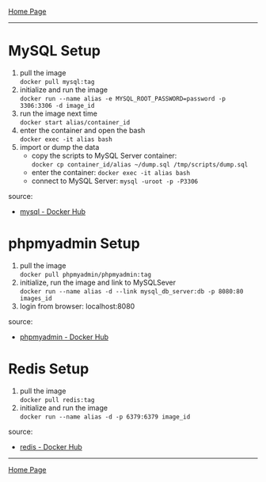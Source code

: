 [Home Page](https://longchengong.github.io)

---
# MySQL Setup
1. pull the image  
    `docker pull mysql:tag`
2. initialize and run the image  
    `docker run --name alias -e MYSQL_ROOT_PASSWORD=password -p 3306:3306 -d image_id`
3. run the image next time  
    `docker start alias/container_id`
4. enter the container and open the bash  
    `docker exec -it alias bash`
5. import or dump the data  
    * copy the scripts to MySQL Server container:  
      `docker cp container_id/alias ~/dump.sql /tmp/scripts/dump.sql`
    * enter the container: `docker exec -it alias bash`
    * connect to MySQL Server: `mysql -uroot -p -P3306`
    
source:  
- [mysql - Docker Hub](https://hub.docker.com/_/mysql)

# phpmyadmin Setup
1. pull the image  
  `docker pull phpmyadmin/phpmyadmin:tag`
2. initialize, run the image and link to MySQLSever  
  `docker run --name alias -d --link mysql_db_server:db -p 8080:80 images_id`
3. login from browser: localhost:8080
  
 source:
 - [phpmyadmin - Docker Hub](https://hub.docker.com/r/phpmyadmin/phpmyadmin)
 
 # Redis Setup
 1. pull the image  
    `docker pull redis:tag`
 2. initialize and run the image  
    `docker run --name alias -d -p 6379:6379 image_id`
    
 source:  
 - [redis - Docker Hub](https://hub.docker.com/_/redis)

---
[Home Page](https://longchengong.github.io)
